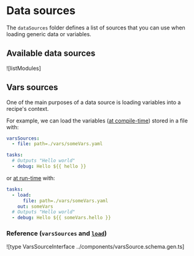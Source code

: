# Data sources

The `dataSources` folder defines a list of sources that you can use when loading generic data or variables.

## Available data sources

![listModules]

## Vars sources

One of the main purposes of a data source is loading variables into a recipe's context.

For example, we can load the variables ([at compile-time](../kiwi-provider/variables.md#compile-time-variables)) stored in a file with:

```yaml
varsSources:
  - file: path=./vars/someVars.yaml

tasks:
  # Outputs "Hello world"
  - debug: Hello ${{ hello }}
```

or [at run-time](../kiwi-provider/variables.md#run-time-variables) with:

```yaml
tasks:
  - load:
      file: path=./vars/someVars.yaml
    out: someVars
  # Outputs "Hello world"
  - debug: Hello ${{ someVars.hello }}
```

<!--
There are two types of variables sources:

* `DataSource`: loads variables from a single source. E.g. [`file`](./file) loads variables from a single file.
* `MultiDataSource`: loads variables from a list of sub-sources. E.g. [`glob`](./glob) loads variables from a list of files.
-->

### Reference (`varsSources` and [`load`](../task-modules/load))

![type VarsSourceInterface ../components/varsSource.schema.gen.ts]
